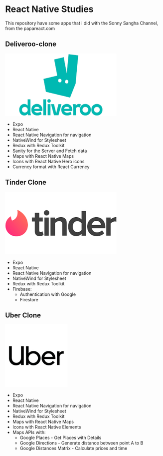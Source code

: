 # React Native Studies

This repository have some apps that i did with the Sonny Sangha Channel, from the papareact.com

## Deliveroo-clone

<img src="https://raw.githubusercontent.com/tiagohs/react-native-studies/main/images/deliveroo-logo.png" height="200">

- Expo
- React Native
- React Native Navigation for navigation
- NativeWind for Stylesheet
- Redux with Redux Toolkit
- Sanity for the Server and Fetch data
- Maps with React Native Maps
- Icons with React Native Hero icons
- Currency format with React Currency

## Tinder Clone

<img src="https://raw.githubusercontent.com/tiagohs/react-native-studies/main/images/tinder-logo.png" height="200">

- Expo
- React Native
- React Native Navigation for navigation
- NativeWind for Stylesheet
- Redux with Redux Toolkit
- Firebase:
    - Authentication with Google
    - Firestore

## Uber Clone

<img src="https://raw.githubusercontent.com/tiagohs/react-native-studies/main/images/uber-logo.png" height="200">

- Expo
- React Native
- React Native Navigation for navigation
- NativeWind for Stylesheet
- Redux with Redux Toolkit
- Maps with React Native Maps
- Icons with React Native Elements
- Maps APIs with:
   - Google Places - Get Places with Details
   - Google Directions - Generate distance between point A to B
   - Google Distances Matrix - Calculate prices and time
